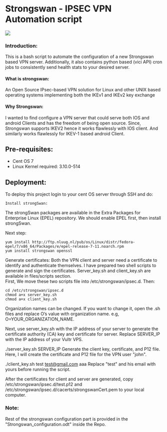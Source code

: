 
# Strongswan - IPSEC VPN Automation script

![](https://strongswan.org/images/strongswan_large.png)

### Introduction: 
This is a bash script to automate the configuration of a new Strongswan based VPN server. Additionally, it also contains python based  (vici API) cron jobs to consistently send health stats to your desired server.





#### What is strongswan: 
An Open Source IPsec-based VPN solution for Linux and other UNIX based operating systems implementing both the IKEv1 and IKEv2 key exchange


#### Why Strongswan:
I wanted to find  configure a VPN server that could serve both IOS and android Clients and has the freedom of being open source. 
Since, Strongswan supports IKEV2 hence it works flawlessly with IOS client. And similarly works flawlessly for IKEV-1 based android Client. 





## Pre-requisites: 

- Cent OS 7
- Linux Kernel required: 3.10.0-514

## Deployment:

To deploy this project login to your cent OS server through SSH and do:
```
Install strongSwan: 
```
The strongSwan packages are available in the Extra Packages for Enterprise Linux (EPEL) repository. We should enable EPEL first, then install strongSwan.

Next step: 
```
yum install http://ftp.nluug.nl/pub/os/Linux/distr/fedora-epel/7/x86_64/Packages/e/epel-release-7-11.noarch.rpm
yum install strongswan openssl
```

Generate certificates: 
Both the VPN client and server need a certificate to identify and authenticate themselves. I have prepared two shell scripts to generate and sign the certificates. Server_key.sh and client_key.sh are available in files/scripts section.  
First, We move these two scripts file into  /etc/strongswan/ipsec.d. Then: 

```
cd /etc/strongswan/ipsec.d
chmod a+x server_key.sh
chmod a+x client_key.sh
```

Organization names can be changed. If you want to change it, open the .sh files and replace O’s value with organization name. e.g,  O=YOUR_ORGANIZATION_NAME.

Next, use server_key.sh with the IP address of your server to generate the certificate authority (CA) key and certificate for server. Replace SERVER_IP with the IP address of your Vultr VPS.

./server_key.sh SERVER_IP
Generate the client key, certificate, and P12 file. Here, I will create the certificate and P12 file for the VPN user "john".

./client_key.sh test test@gmail.com  aaa
Replace "test" and his email with yours before running the script.

After the certificates for client and server are generated, copy /etc/strongswan/ipsec.d/test.p12 and /etc/strongswan/ipsec.d/cacerts/strongswanCert.pem to your local computer.



### Note: 
Rest of the strongswan configuration part is provided in the "Strongswan_configuration.odt" inside the Repo. 
